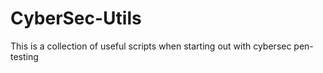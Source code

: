 # CyberSec-Utils
This is a collection of useful scripts when starting out with cybersec pen-testing
